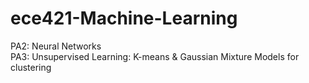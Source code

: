 # ece421-Machine-Learning
PA2: Neural Networks
<br />PA3: Unsupervised Learning: K-means & Gaussian Mixture Models for clustering

